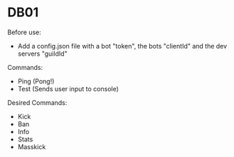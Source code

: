 # DB01

Before use:
- Add a config.json file with a bot "token", the bots "clientId" and the dev servers "guildId"

Commands:
- Ping (Pong!)
- Test (Sends user input to console)

Desired Commands:
- Kick
- Ban
- Info
- Stats
- Masskick
